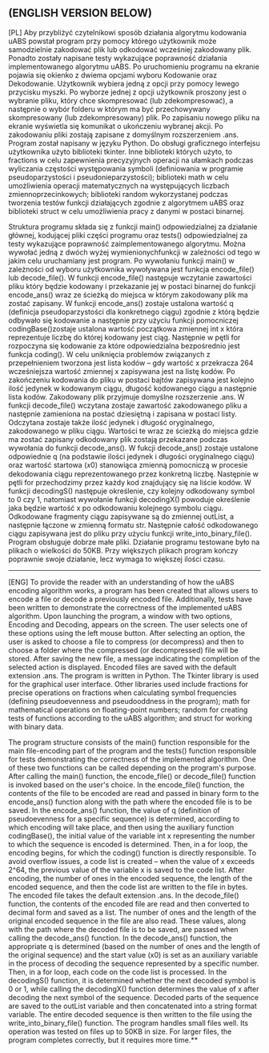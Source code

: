 (ENGLISH VERSION BELOW)
----------------------
[PL]
Aby przybliżyć czytelnikowi sposób działania algorytmu kodowania uABS powstał program przy pomocy którego użytkownik może samodzielnie zakodować plik lub odkodować wcześniej zakodowany plik. 
Ponadto zostały napisane testy wykazujące poprawność działania implementowanego algorytmu uABS.
Po uruchomieniu programu na ekranie pojawia się okienko z dwiema opcjami wyboru Kodowanie oraz Dekodowanie. Użytkownik wybiera jedną z opcji przy pomocy lewego przycisku myszki. 
Po wyborze jednej z opcji użytkownik proszony jest o wybranie pliku, który chce skompresować (lub zdekompresować), a następnie o wybór folderu w którym ma być przechowywany skompresowany (lub zdekompresowany) plik. 
Po zapisaniu nowego pliku na ekranie wyświetla się komunikat o ukończeniu wybranej akcji. Po zakodowaniu pliki zostają zapisane z domyślnym rozszerzeniem .ans.
Program został napisany w języku Python. Do obsługi graficznego interfejsu użytkownika użyto biblioteki tkinter. Inne biblioteki których użyto, to fractions w celu zapewnienia 
precyzyjnych operacji na ułamkach podczas wyliczania częstości występowania symboli (definiowania w programie pseudoparzystości i pseudonieparzystości); biblioteki math w celu umożliwienia 
operacji matematycznych na występujących liczbach zmiennoprzecinkowych; biblioteki random wykorzystanej podczas tworzenia testów funkcji działających zgodnie z 
algorytmem uABS oraz biblioteki struct w celu umożliwienia pracy z danymi w postaci binarnej.

Struktura programu składa się z funkcji main() odpowiedzialnej za działanie głównej, kodującej pliki części programu oraz tests() odpowiedzialnej za testy wykazujące poprawność 
zaimplementowanego algorytmu. Można wywołać jedną z dwóch wyżej wymienionychfunkcji w zależności od tego w jakim celu uruchamiany jest program. Po wywołaniu funkcji 
main() w zależności od wyboru użytkownika wywoływana jest funkcja encode_file() lub 
decode_file(). W funkcji encode_file() następuje wczytanie zawartości pliku który będzie kodowany i przekazanie jej w postaci binarnej do funkcji encode_ans() wraz ze ścieżką do 
miejsca w którym zakodowany plik ma zostać zapisany. W funkcji encode_ans() zostaje ustalona wartość q (definicja pseudoparzystości dla konkretnego ciągu) zgodnie z którą 
będzie odbywało się kodowanie a następnie przy użyciu funkcji pomocniczej codingBase()zostaje ustalona wartość początkowa zmiennej int x która reprezentuje liczbę do której 
kodowany jest ciąg. Następnie w pętli for rozpoczyna się kodowanie za które odpowiedzialna bezpośrednio jest funkcja coding(). W celu uniknięcia problemów związanych z 
przepełnieniem tworzona jest lista kodów – gdy wartość x przekracza 264 wcześniejsza wartość zmiennej x zapisywana jest na listę kodów. Po zakończeniu kodowania do pliku w 
postaci bajtów zapisywana jest kolejno ilość jedynek w kodowanym ciągu, długość kodowanego ciągu a następnie lista kodów. Zakodowany plik przyjmuje domyślne 
rozszerzenie .ans. W funkcji decode_file() wczytana zostaje zawartość zakodowanego pliku a następnie zamieniona na postać dziesiętną i zapisana w postaci listy. Odczytana zostaje także ilość
jedynek i długość oryginalnego, zakodowanego w pliku ciągu. Wartości te wraz ze ścieżką do miejsca gdzie ma zostać zapisany odkodowany plik zostają przekazane podczas wywołania do funkcji decode_ans(). 
W fukcji decode_ans() zostaje ustalone odpowiednie q (na podstawie ilości jedynek i długości oryginalnego ciągu) oraz wartość startowa (𝑥0) stanowiąca zmienną pomocniczą w procesie dekodowania 
ciągu reprezentowanego przez konkretną liczbę. Następnie w pętli for przechodzimy przez każdy kod znajdujący się na liście kodów. W funkcji decodingS() następuje określenie, czy kolejny odkodowany symbol to 0 czy 1, 
natomiast wywołanie funkcji decodingX() powoduje określenie jaka będzie wartość x po odkodowaniu kolejnego symbolu ciągu. Odkodowane fragmenty ciągu zapisywane są do zmiennej outList, a następnie łączone w zmienną formatu str. 
Następnie całość odkodowanego ciągu zapisywana jest do pliku przy użyciu funkcji write_into_binary_file().
Program obsługuje dobrze małe pliki. Działanie programu testowane było na plikach o wielkości do 50KB. Przy większych plikach program kończy poprawnie swoje działanie, lecz wymaga to większej ilości czasu.

-----------------------------------

[ENG]
To provide the reader with an understanding of how the uABS encoding algorithm works, a program has been created that allows users to encode a file or decode a previously encoded file. 
Additionally, tests have been written to demonstrate the correctness of the implemented uABS algorithm.
Upon launching the program, a window with two options, Encoding and Decoding, appears on the screen. The user selects one of these options using the left mouse button. 
After selecting an option, the user is asked to choose a file to compress (or decompress) and then to choose a folder where the compressed (or decompressed) file will be stored. 
After saving the new file, a message indicating the completion of the selected action is displayed. Encoded files are saved with the default extension .ans.
The program is written in Python. The Tkinter library is used for the graphical user interface. Other libraries used include fractions for precise operations on fractions 
when calculating symbol frequencies (defining pseudoevenness and pseudooddness in the program); math for mathematical operations on floating-point numbers; random for creating tests of functions 
according to the uABS algorithm; and struct for working with binary data.

The program structure consists of the main() function responsible for the main file-encoding part of the program and the tests() function responsible for tests demonstrating the correctness 
of the implemented algorithm. One of these two functions can be called depending on the program's purpose. After calling the main() function, the encode_file() or decode_file() function 
is invoked based on the user's choice. In the encode_file() function, the contents of the file to be encoded are read and passed in binary form to the encode_ans() function along with 
the path where the encoded file is to be saved. In the encode_ans() function, the value of q (definition of pseudoevenness for a specific sequence) is determined, according to which encoding will take place, 
and then using the auxiliary function codingBase(), the initial value of the variable int x representing the number to which the sequence is encoded is determined. Then, in a for loop, the encoding begins, 
for which the coding() function is directly responsible. To avoid overflow issues, a code list is created – when the value of x exceeds 2^64, the previous value of the variable x is saved to the code list. 
After encoding, the number of ones in the encoded sequence, the length of the encoded sequence, and then the code list are written to the file in bytes. The encoded file takes the default extension .ans.
In the decode_file() function, the contents of the encoded file are read and then converted to decimal form and saved as a list. The number of ones and the length of the original encoded sequence in the file are also read. 
These values, along with the path where the decoded file is to be saved, are passed when calling the decode_ans() function. In the decode_ans() function, the appropriate q is determined (based on the number of ones and 
the length of the original sequence) and the start value (x0) is set as an auxiliary variable in the process of decoding the sequence represented by a specific number. Then, in a for loop, each code on the code list is processed. 
In the decodingS() function, it is determined whether the next decoded symbol is 0 or 1, while calling the decodingX() function determines the value of x after decoding the next symbol of the sequence. 
Decoded parts of the sequence are saved to the outList variable and then concatenated into a string format variable. The entire decoded sequence is then written to the file using the write_into_binary_file() function.
The program handles small files well. Its operation was tested on files up to 50KB in size. For larger files, the program completes correctly, but it requires more time.**
